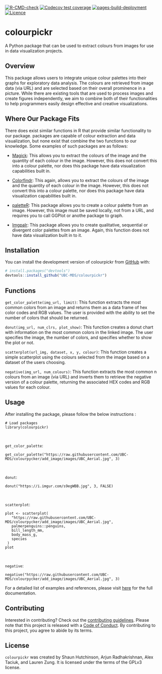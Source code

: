 
<!-- README.md is generated from README.Rmd. Please edit that file -->
<!-- badges: start -->

[![R-CMD-check](https://github.com/UBC-MDS/colourpickr/actions/workflows/R-CMD-check.yaml/badge.svg)](https://github.com/UBC-MDS/colourpickr/actions/workflows/R-CMD-check.yaml)
[![Codecov test
coverage](https://codecov.io/gh/UBC-MDS/colourpickr/branch/master/graph/badge.svg)](https://app.codecov.io/gh/UBC-MDS/colourpickr?branch=master)
[![pages-build-deployment](https://github.com/UBC-MDS/colourpickr/actions/workflows/pages/pages-build-deployment/badge.svg)](https://github.com/UBC-MDS/colourpickr/actions/workflows/pages/pages-build-deployment)
[![Licence](https://img.shields.io/badge/licence-GPL--3-blue.svg)](https://www.gnu.org/licenses/gpl-3.0.en.html)
<!-- badges: end -->

# colourpickr

A Python package that can be used to extract colours from images for use
in data visualization projects.

## Overview

This package allows users to integrate unique colour palettes into their
graphs for exploratory data analysis. The colours are retrieved from
image data (via URL) and are selected based on their overall prominence
in a picture. While there are existing tools that are used to process
images and create figures independently, we aim to combine both of their
functionalities to help programmers easily design effective and creative
visualizations.

## Where Our Package Fits

There does exist similar functions in R that provide similar
functionality to our package. packages are capable of colour extraction
and data visualization, but none exist that combine the two functions to
our knowledge. Some examples of such packages are as follows:

- [Magick](https://docs.ropensci.org/magick/articles/intro.html): This
  allows you to extract the colours of the image and the quantity of
  each colour in the image. However, this does not convert this into a
  colour palette, nor does this package have data visualization
  capabilities built in.

- [Colorfindr](https://github.com/zumbov2/colorfindr): This again,
  allows you to extract the colours of the image and the quantity of
  each colour in the image. However, this does not convert this into a
  colour palette, nor does this package have data visualization
  capabilities built in.

- [paletteR](https://github.com/AndreaCirilloAC/paletter): This package
  allows you to create a colour palette from an image. However, this
  image must be saved locally, not from a URL, and requires you to call
  GGPlot or anothe package to graph.

- [Imgpalr](https://github.com/leonawicz/imgpalr): This package allows
  you to create qualitative, sequential or divergent color palettes from
  an image. Again, this function does not have data visualization built
  in to it.

## Installation

You can install the development version of colourpickr from
[GitHub](https://github.com/) with:

``` r
# install.packages("devtools")
devtools::install_github("UBC-MDS/colourpickr")
```

## Functions

`get_color_palette(img_url, limit)`: This function extracts the most
common colors from an image and returns them as a data frame of hex
color codes and RGB values. The user is provided with the ability to set
the number of colors that should be returned.

`donut(img_url, num_clrs, plot_show)`: This function creates a donut
chart with information on the most common colors in the linked image.
The user specifies the image, the number of colors, and specifies
whether to show the plot or not.

`scatterplot(url_img, dataset, x, y, colour)`: This function creates a
simple scatterplot using the colours selected from the image based on a
dataset of the users choosing.

`negative(img_url, num_colours)`: This function extracts the most common
n colours from an image (via URL) and inverts them to retrieve the
negative version of a colour palette, returning the associated HEX codes
and RGB values for each colour.

## Usage

After installing the package, please follow the below instructions :

    # Load packages
    library(colourpickr)

<br>

`get_color_palette`:

    get_color_palette("https://raw.githubusercontent.com/UBC-MDS/colourpycker/add_image/images/UBC_Aerial.jpg", 3)

<br>

`donut`:

    donut("https://i.imgur.com/s9egWBB.jpg", 3, FALSE)

<br>

`scatterplot`:

    plot <- scatterplot(
       "https://raw.githubusercontent.com/UBC-MDS/colourpycker/add_image/images/UBC_Aerial.jpg",
       palmerpenguins::penguins,
       bill_length_mm,
       body_mass_g,
       species
     )
    plot

<br>

`negative`:

    negative("https://raw.githubusercontent.com/UBC-MDS/colourpycker/add_image/images/UBC_Aerial.jpg", 3)

For a detailed list of examples and references, please visit
[here](https://ubc-mds.github.io/colourpickr/) for the full
documentation.

## Contributing

Interested in contributing? Check out the [contributing
guidelines](https://github.com/UBC-MDS/colourpickr/blob/master/.github/CONTRIBUTING.md).
Please note that this project is released with a [Code of
Conduct](https://github.com/UBC-MDS/colourpickr/blob/master/CODE_OF_CONDUCT.md).
By contributing to this project, you agree to abide by its terms.

## License

`colourpickr` was created by Shaun Hutchinson, Arjun Radhakrishnan, Alex
Taciuk, and Lauren Zung. It is licensed under the terms of the GPLv3
license.
